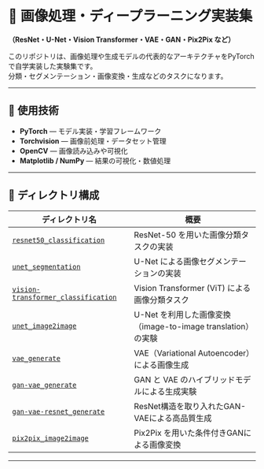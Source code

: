 # 🧠 画像処理・ディープラーニング実装集  
**（ResNet・U-Net・Vision Transformer・VAE・GAN・Pix2Pix など）**

このリポジトリは、画像処理や生成モデルの代表的なアーキテクチャをPyTorchで自学実装した実験集です。  
分類・セグメンテーション・画像変換・生成などのタスクになります。

---

## 🔧 使用技術

- **PyTorch** — モデル実装・学習フレームワーク  
- **Torchvision** — 画像前処理・データセット管理  
- **OpenCV** — 画像読み込みや可視化  
- **Matplotlib / NumPy** — 結果の可視化・数値処理  

---

## 📁 ディレクトリ構成

| ディレクトリ名 | 概要 |
|----------------|------|
| [`resnet50_classification`](./resnet50_classification) | ResNet-50 を用いた画像分類タスクの実装 |
| [`unet_segmentation`](./unet_segmentation) | U-Net による画像セグメンテーションの実装 |
| [`vision-transformer_classification`](./vision-transformer_classification) | Vision Transformer (ViT) による画像分類タスク |
| [`unet_image2image`](./unet_image2image) | U-Net を利用した画像変換（image-to-image translation）の実験 |
| [`vae_generate`](./vae_generate) | VAE（Variational Autoencoder）による画像生成 |
| [`gan-vae_generate`](./gan-vae_generate) | GAN と VAE のハイブリッドモデルによる生成実験 |
| [`gan-vae-resnet_generate`](./gan-vae-resnet_generate) | ResNet構造を取り入れたGAN-VAEによる高品質生成 |
| [`pix2pix_image2image`](./pix2pix_image2image) | Pix2Pix を用いた条件付きGANによる画像変換 |

---
